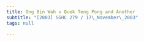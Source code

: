 ```yaml
---
title: Ong Bin Wah v Quek Teng Pong and Another
subtitle: "[2003] SGHC 279 / 17\_November\_2003"
tags: null

---
```


